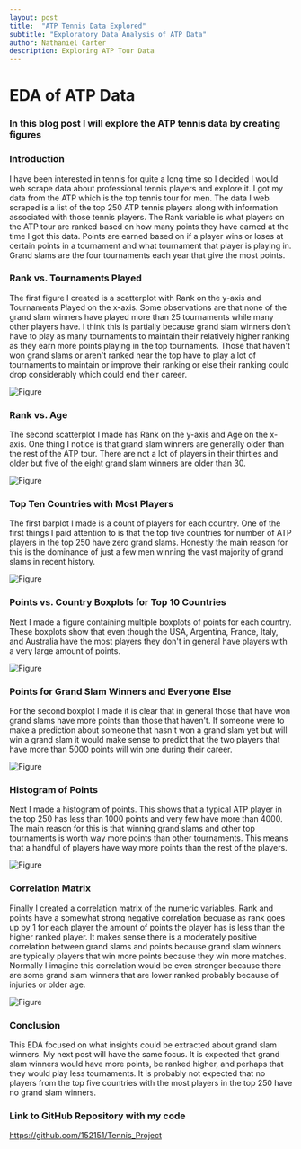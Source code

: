 ```yaml
---
layout: post
title:  "ATP Tennis Data Explored"
subtitle: "Exploratory Data Analysis of ATP Data"
author: Nathaniel Carter
description: Exploring ATP Tour Data
---
```


# EDA of ATP Data
### In this blog post I will explore the ATP tennis data by creating figures
### Introduction

I have been interested in tennis for quite a long time so I decided I would web scrape data about professional tennis players and explore it. I got my data from the ATP which is the top tennis tour for men. The data I web scraped is a list of the top 250 ATP tennis players along with information associated with those tennis players. The Rank variable is what players on the ATP tour are ranked based on how many points they have earned at the time I got this data. Points are earned based on if a player wins or loses at certain points in a tournament and what tournament that player is playing in. Grand slams are the four tournaments each year that give the most points.

### Rank vs. Tournaments Played

The first figure I created is a scatterplot with Rank on the y-axis and Tournaments Played on the x-axis. Some observations are that none of the grand slam winners have played more than 25 tournaments while many other players have. I think this is partially because grand slam winners don't have to play as many tournaments to maintain their relatively higher ranking as they earn more points playing in the top tournaments. Those that haven't won grand slams or aren't ranked near the top have to play a lot of tournaments to maintain or improve their ranking or else their ranking could drop considerably which could end their career.

![Figure](https://raw.githubusercontent.com/152151/stat386-projects/main/assets/images/figure.png)

### Rank vs. Age

The second scatterplot I made has Rank on the y-axis and Age on the x-axis. One thing I notice is that grand slam winners are generally older than the rest of the ATP tour. There are not a lot of players in their thirties and older but five of the eight grand slam winners are older than 30.

![Figure](https://raw.githubusercontent.com/152151/stat386-projects/main/assets/images/figure1.png)

### Top Ten Countries with Most Players

The first barplot I made is a count of players for each country. One of the first things I paid attention to is that the top five countries for number of ATP players in the top 250 have zero grand slams. Honestly the main reason for this is the dominance of just a few men winning the vast majority of grand slams in recent history.

![Figure](https://raw.githubusercontent.com/152151/stat386-projects/main/assets/images/figure7.png)

### Points vs. Country Boxplots for Top 10 Countries

Next I made a figure containing multiple boxplots of points for each country. These boxplots show that even though the USA, Argentina, France, Italy, and Australia have the most players they don't in general have players with a very large amount of points.

![Figure](https://raw.githubusercontent.com/152151/stat386-projects/main/assets/images/figure8.png)

### Points for Grand Slam Winners and Everyone Else

For the second boxplot I made it is clear that in general those that have won grand slams have more points than those that haven't. If someone were to make a prediction about someone that hasn't won a grand slam yet but will win a grand slam it would make sense to predict that the two players that have more than 5000 points will win one during their career.

![Figure](https://raw.githubusercontent.com/152151/stat386-projects/main/assets/images/figure4.png)

### Histogram of Points

Next I made a histogram of points. This shows that a typical ATP player in the top 250 has 
less than 1000 points and very few have more than 4000. The main reason for this is that winning grand slams and other top tournaments is worth way more points than other tournaments. This means that a handful of players have way more points than the rest of the players.

![Figure](https://raw.githubusercontent.com/152151/stat386-projects/main/assets/images/figure5.png)

### Correlation Matrix

Finally I created a correlation matrix of the numeric variables. Rank and points have a somewhat strong negative correlation becuase as rank goes up by 1 for each player the amount of points the player has is less than the higher ranked player. It makes sense there is a moderately positive correlation between grand slams and points because grand slam winners are typically players that win more points because they win more matches. Normally I imagine this correlation would be even stronger because there are some grand slam winners that are lower ranked probably because of injuries or older age.

![Figure](https://raw.githubusercontent.com/152151/stat386-projects/main/assets/images/figure6.png)

### Conclusion

This EDA focused on what insights could be extracted about grand slam winners. My next post will have the same focus. It is expected that grand slam winners would have more points, be ranked higher, and perhaps that they would play less tournaments. It is probably not expected that no players from the top five countries with the most players in the top 250 have no grand slam winners.

### Link to GitHub Repository with my code
https://github.com/152151/Tennis_Project
